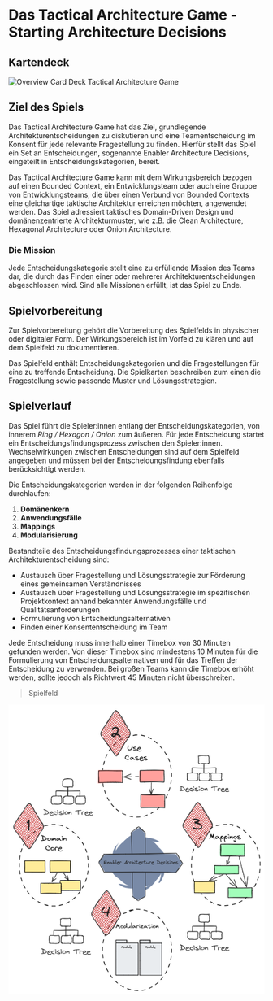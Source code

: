 # Das Tactical Architecture Game - Starting Architecture Decisions

## Kartendeck

![Overview Card Deck Tactical Architecture Game](../../img/Tactical_Architecture_Game_Cards_Overview.png)

## Ziel des Spiels

Das Tactical Architecture Game hat das Ziel, grundlegende Architekturentscheidungen zu diskutieren und 
eine Teamentscheidung im Konsent für jede relevante Fragestellung zu finden. Hierfür stellt das Spiel 
ein Set an Entscheidungen, sogenannte Enabler Architecture Decisions, eingeteilt in 
Entscheidungskategorien, bereit.

Das Tactical Architecture Game kann mit dem Wirkungsbereich bezogen auf einen Bounded Context, 
ein Entwicklungsteam oder auch eine Gruppe von Entwicklungsteams, die über einen Verbund von Bounded Contexts
eine gleichartige taktische Architektur erreichen möchten, angewendet werden. Das Spiel adressiert 
taktisches Domain-Driven Design und domänenzentrierte Architekturmuster, wie z.B. die Clean Architecture,
Hexagonal Architecture oder Onion Architecture.

### Die Mission

Jede Entscheidungskategorie stellt eine zu erfüllende Mission des Teams dar, die durch das Finden einer
oder mehrerer Architekturentscheidungen abgeschlossen wird. Sind alle Missionen erfüllt, ist das Spiel 
zu Ende.

## Spielvorbereitung

Zur Spielvorbereitung gehört die Vorbereitung des Spielfelds in physischer oder digitaler Form. 
Der Wirkungsbereich ist im Vorfeld zu klären und auf dem Spielfeld zu dokumentieren.

Das Spielfeld enthält Entscheidungskategorien und die Fragestellungen für eine zu treffende Entscheidung. 
Die Spielkarten beschreiben zum einen die Fragestellung sowie passende Muster und Lösungsstrategien.

## Spielverlauf

Das Spiel führt die Spieler:innen entlang der Entscheidungskategorien, 
von innerem _Ring / Hexagon / Onion_ zum äußeren. Für jede Entscheidung startet ein 
Entscheidungsfindungsprozess zwischen den Spieler:innen. Wechselwirkungen zwischen Entscheidungen 
sind auf dem Spielfeld angegeben und müssen bei der Entscheidungsfindung ebenfalls berücksichtigt werden.

Die Entscheidungskategorien werden in der folgenden Reihenfolge durchlaufen:

1. **Domänenkern**
2. **Anwendungsfälle**
3. **Mappings**
4. **Modularisierung**

Bestandteile des Entscheidungsfindungsprozesses einer taktischen Architekturentscheidung sind:

* Austausch über Fragestellung und Lösungsstrategie zur Förderung eines gemeinsamen Verständnisses
* Austausch über Fragestellung und Lösungsstrategie im spezifischen Projektkontext anhand bekannter 
Anwendungsfälle und Qualitätsanforderungen
* Formulierung von Entscheidungsalternativen
* Finden einer Konsententscheidung im Team

Jede Entscheidung muss innerhalb einer Timebox von 30 Minuten gefunden werden. Von dieser Timebox 
sind mindestens 10 Minuten für die Formulierung von Entscheidungsalternativen und für das Treffen 
der Entscheidung zu verwenden. Bei großen Teams kann die Timebox erhöht werden, sollte jedoch als 
Richtwert 45 Minuten nicht überschreiten.

> Spielfeld

![Spielfeld Tactical Architecture Game](../../img/tag-playground.png)